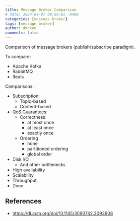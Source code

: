 ```yaml
---
title: Message Broker Comparison
# date: 2024-04-07 00:00:01 -0400
categories: [message broker]
tags: [message broker]
author: dmcken
comments: false
---
```



Comparison of message brokers (publish/subscribe paradigm).

To compare:
* Apache Kafka
* RabbitMQ
* Redis

Comparisons:
* Subscription:
  * Topic-based
  * Content-based
* QoS Guarantees:
  * Correctness:
    * at most once
    * at least once
    * exactly once
  * Ordering
    * none
    * partitioned ordering
    * global order
* Disk I/O
  * And other bottlenecks
* High availability
* Scalability
* Throughput
* Done

## References
* https://dl.acm.org/doi/10.1145/3093742.3093908
